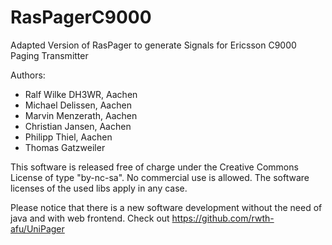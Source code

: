 # RasPagerC9000
Adapted Version of RasPager to generate Signals for Ericsson C9000 Paging Transmitter

Authors:
* Ralf Wilke DH3WR, Aachen
* Michael Delissen, Aachen
* Marvin Menzerath, Aachen
* Christian Jansen, Aachen
* Philipp Thiel, Aachen
* Thomas Gatzweiler

This software is released free of charge under the Creative Commons License of type "by-nc-sa". No commercial use is allowed. The software licenses of the used libs apply in any case.

Please notice that there is a new software development without the need of java and with web frontend. Check out https://github.com/rwth-afu/UniPager
